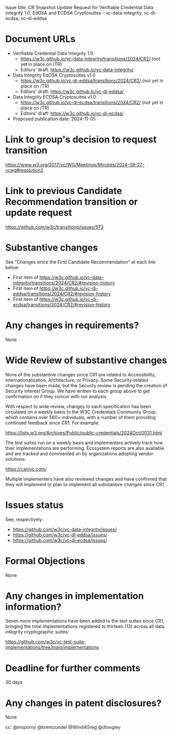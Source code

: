 Issue title: CR Snapshot Update Request for Verifiable Credential Data Integrity 1.0, EdDSA and ECDSA Cryptosuites - vc-data-integrity, vc-di-ecdsa, vc-di-eddsa

# Document URLs

- Verifiable Credential Data Integrity 1.0
  - https://w3c.github.io/vc-data-integrity/transitions/2024/CR2/ (not yet in place on /TR)
  - Editors' draft: https://w3c.github.io/vc-data-integrity/
- Data Integrity EdDSA Cryptosuites v1.0
  - https://w3c.github.io/vc-di-eddsa/transitions/2024/CR2/ (not yet in place on /TR)
  - Editors' draft: https://w3c.github.io/vc-di-eddsa/
- Data Integrity ECDSA Cryptosuites v1.0
  - https://w3c.github.io/vc-di-ecdsa/transitions/2024/CR2/ (not yet in place on /TR)
  - Editors' draft: https://w3c.github.io/vc-di-ecdsa/
- Proposed publication date: 2024-11-05

# Link to group's decision to request transition

https://www.w3.org/2017/vc/WG/Meetings/Minutes/2024-09-27-vcwg#resolution2

# Link to previous Candidate Recommendation transition or update request

https://github.com/w3c/transitions/issues/573

# Substantive changes

See "Changes since the First Candidate Recommendation" at each link below:

- First item of https://w3c.github.io/vc-data-integrity/transitions/2024/CR2/#revision-history
- First item of https://w3c.github.io/vc-di-eddsa/transitions/2024/CR2/#revision-history
- First item of https://w3c.github.io/vc-di-ecdsa/transitions/2024/CR2/#revision-history

# Any changes in requirements?

None

# Wide Review of substantive changes

None of the substantive changes since CR1 are related to Accessibility, Internationalization, Architecture, or Privacy. Some Security-related changes have been made, but the Security review is pending the creation of Security Interest Group. We have written to each group above to get confirmation on if they concur with our analysis.

With respect to wide review, changes to each specification has been circulated on a weekly basis to the W3C Credentials Community Group, which contains over 560+ individuals, with a number of them providing continued feedback since CR1. For example:

https://lists.w3.org/Archives/Public/public-credentials/2024Oct/0031.html

The test suites run on a weekly basis and implementers actively track how their implementations are performing. Ecosystem reports are also available and are tracked and commented on by organizations adopting vendor solutions: 

https://canivc.com/

Multiple implementers have also reviewed changes and have confirmed that they will implement or plan to implement all substantive changes since CR1.

# Issues status

See, respectively:

- https://github.com/w3c/vc-data-integrity/issues/
- https://github.com/w3c/vc-di-eddsa/issues/
- https://github.com/w3c/vc-di-ecdsa/issues/

# Formal Objections

None

# Any changes in implementation information?

Seven more implementations have been added to the test suites since CR1, bringing the total implementations registered to thirteen (13) across all data integrity cryptographic suites:

https://github.com/w3c/vc-test-suite-implementations/tree/main/implementations

# Deadline for further comments

30 days

# Any changes in patent disclosures?

None

cc: @msporny @brentzundel @Wind4Greg @dlongley
